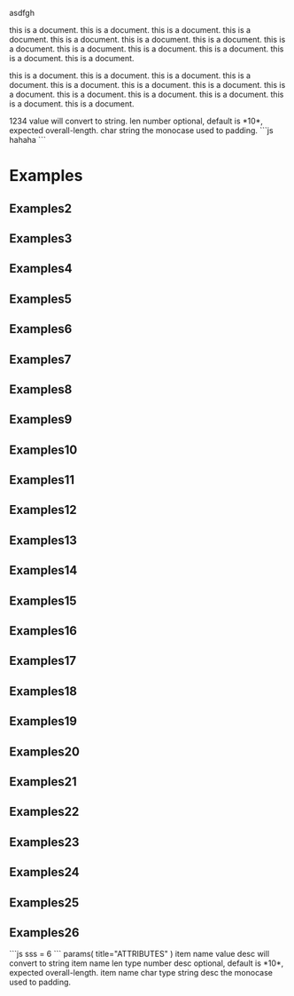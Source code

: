 asdfgh



this is a document.
this is a document.
this is a document.
this is a document.
this is a document.
this is a document.
this is a document.
this is a document.
this is a document.
this is a document.
this is a document.
this is a document.
this is a document.

this is a document.
this is a document.
this is a document.
this is a document.
this is a document.
this is a document.
this is a document.
this is a document.
this is a document.
this is a document.
this is a document.
this is a document.
this is a document.

<abc>
1234
</abc>

<example>
   <params>
      <item>
         <name>value</name>
         <desc>will convert to string.</desc>
      </item>
      <item>
         <name>len</name>
         <type>number</type>
         <desc>optional, default is *10*, expected overall-length.</desc>
      </item>
      <item>
         <name>char</name>
         <type>string</type>
         <desc>the monocase used to padding.</desc>
      </item>
   </params>
</example>


<example>
```js
<example>
   hahaha
</example>
```
</example>



# Examples
## Examples2
## Examples3
## Examples4
## Examples5
## Examples6
## Examples7
## Examples8
## Examples9
## Examples10
## Examples11
## Examples12
## Examples13
## Examples14
## Examples15
## Examples16
## Examples17
## Examples18
## Examples19
## Examples20
## Examples21
## Examples22
## Examples23
## Examples24
## Examples25
## Examples26


<example>
```js
sss = 6
```
</example>



<jade>
   params( title="ATTRIBUTES" )
      item
         name value
         desc will convert to string
      item
         name len
         type number
         desc optional, default is *10*, expected overall-length.
      item
         name char
         type string
         desc the monocase used to padding.
</jade>